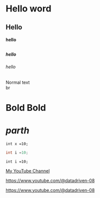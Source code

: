 <!--Headling-->

# Hello word

## Hello

#### hello

## <!--line hr-->

##### hello

###### hello

<!--line Brake in md-->

Normal text  
br

# **Bold** **Bold**

# _parth_

<!--Code-->

```
int x =10;
```

<!--You can add lang-->

```C++
int i =10;
```

<!--by space you can write a code too-->

    int i =10;

<!--How link works-->

[My YouTube Channel](https://www.youtube.com/@datadriven-08)

<https://www.youtube.com/@datadriven-08><!--same text as the link-->

https://www.youtube.com/@datadriven-08 <!--Dricet link-->
